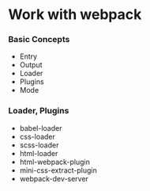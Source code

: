 # Work with webpack

### Basic Concepts
- Entry
- Output
- Loader
- Plugins
- Mode

### Loader, Plugins
- babel-loader
- css-loader
- scss-loader
- html-loader
- html-webpack-plugin
- mini-css-extract-plugin
- webpack-dev-server
